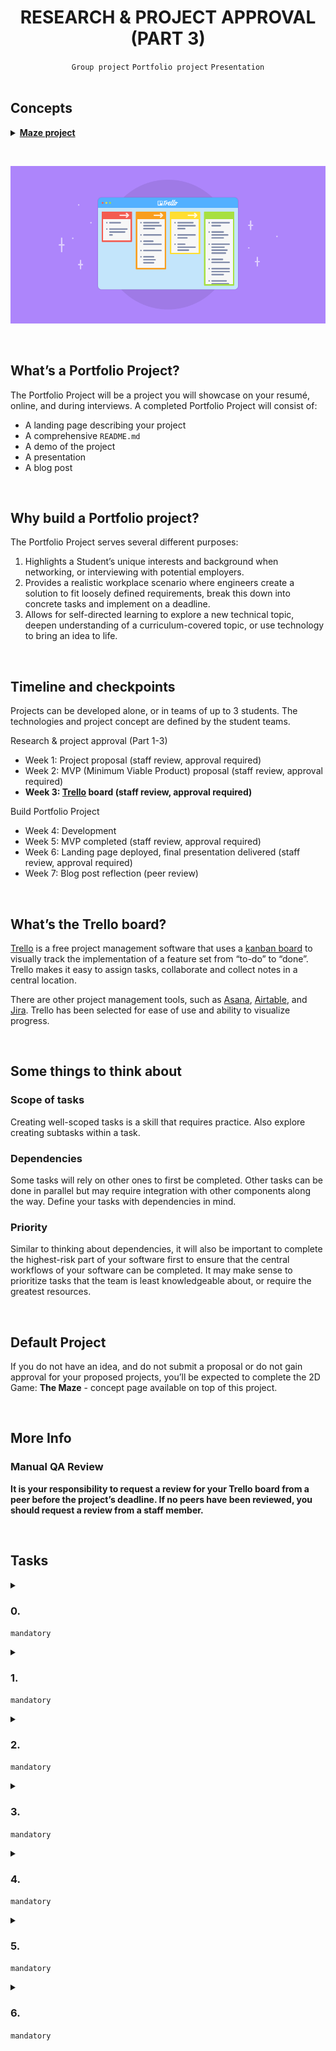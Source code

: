 <h1 align="center"><b>RESEARCH & PROJECT APPROVAL (PART 3)</b></h1>
<div align="center"><code>Group project</code> <code>Portfolio project</code> <code>Presentation</code></div>

<br>

## Concepts
<details>
<summary><b><a href="https://intranet.alxswe.com/concepts/133">Maze project</a></b></summary><br>


<br><p align="center">※※※※※※※※※※※※</p><br>
</details>

<br><div align="center"><img src="https://github.com/codenvibes/alx-portfolio_project/blob/master/research%20%26%20project%20approval%20(part%203)/images/4391d31c6a8e594e3655.png"></div>


<!-- <br>
<hr>
<h3><a href=>Notes</a></h3>
<hr> -->

<br>

## What’s a Portfolio Project?
The Portfolio Project will be a project you will showcase on your resumé, online, and during interviews. A completed Portfolio Project will consist of:
- A landing page describing your project
- A comprehensive `README.md`
- A demo of the project
- A presentation
- A blog post


<br>

## Why build a Portfolio project?
The Portfolio Project serves several different purposes:
1. Highlights a Student’s unique interests and background when networking, or interviewing with potential employers.
2. Provides a realistic workplace scenario where engineers create a solution to fit loosely defined requirements, break this down into concrete tasks and implement on a deadline.
3. Allows for self-directed learning to explore a new technical topic, deepen understanding of a curriculum-covered topic, or use technology to bring an idea to life.


<br>

## Timeline and checkpoints
Projects can be developed alone, or in teams of up to 3 students. The technologies and project concept are defined by the student teams.

Research & project approval (Part 1-3)
- Week 1: Project proposal (staff review, approval required)
- Week 2: MVP (Minimum Viable Product) proposal (staff review, approval required)
- **Week 3: [Trello]() board (staff review, approval required)**

Build Portfolio Project
- Week 4: Development
- Week 5: MVP completed (staff review, approval required)
- Week 6: Landing page deployed, final presentation delivered (staff review, approval required)
- Week 7: Blog post reflection (peer review)


<br>

## What’s the Trello board?
[Trello](https://trello.com/) is a free project management software that uses a [kanban board](https://en.wikipedia.org/wiki/Kanban_board) to visually track the implementation of a feature set from “to-do” to “done”. Trello makes it easy to assign tasks, collaborate and collect notes in a central location.

There are other project management tools, such as [Asana](https://asana.com/ko), [Airtable](com), and [Jira](https://www.atlassian.com/software/jira). Trello has been selected for ease of use and ability to visualize progress.


<br>

## Some things to think about
### Scope of tasks
Creating well-scoped tasks is a skill that requires practice. Also explore creating subtasks within a task.

### Dependencies
Some tasks will rely on other ones to first be completed. Other tasks can be done in parallel but may require integration with other components along the way. Define your tasks with dependencies in mind.

### Priority
Similar to thinking about dependencies, it will also be important to complete the highest-risk part of your software first to ensure that the central workflows of your software can be completed. It may make sense to prioritize tasks that the team is least knowledgeable about, or require the greatest resources.


<br>

## Default Project
If you do not have an idea, and do not submit a proposal or do not gain approval for your proposed projects, you’ll be expected to complete the 2D Game: **The Maze** - concept page available on top of this project.


<br>

## More Info
### Manual QA Review
**It is your responsibility to request a review for your Trello board from a peer before the project’s deadline. If no peers have been reviewed, you should request a review from a staff member.**

<br>

## Tasks
<details>
<summary>

### 0. 
`mandatory`

</summary>


</details>

<details>
<summary>

### 1. 
`mandatory`

</summary>


</details>

<details>
<summary>

### 2. 
`mandatory`

</summary>


</details>

<details>
<summary>

### 3. 
`mandatory`

</summary>


</details>

<details>
<summary>

### 4. 
`mandatory`

</summary>


</details>

<details>
<summary>

### 5. 
`mandatory`

</summary>


</details>

<details>
<summary>

### 6. 
`mandatory`

</summary>


</details>

